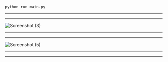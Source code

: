 ````
python run main.py
````

----
----

![Screenshot (3)](https://github.com/mareksdfgh/tracking/assets/134971692/238a01a2-dee3-4fca-92b7-0019f14906a5)


----
----

![Screenshot (5)](https://github.com/mareksdfgh/tracking/assets/134971692/d46cd801-fb8e-4dc2-9026-994ba734fc3b)

----
----
